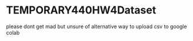 # TEMPORARY440HW4Dataset
please dont get mad but unsure of alternative way to upload csv to google colab
